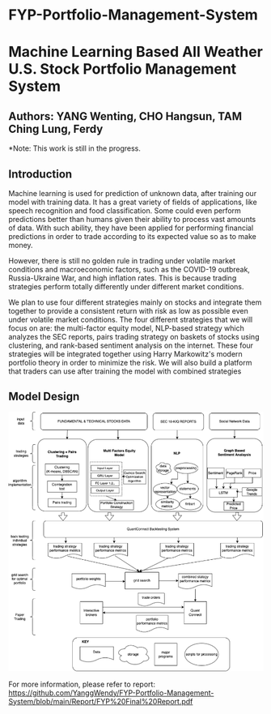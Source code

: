 # FYP-Portfolio-Management-System
# Machine Learning Based All Weather U.S. Stock Portfolio Management System
## Authors: YANG Wenting, CHO Hangsun, TAM Ching Lung, Ferdy
*Note: This work is still in the progress. 
## Introduction

Machine learning is used for prediction of unknown data, after training our model with training data. It has a great variety of fields of applications, like speech recognition and food classification. Some could even perform predictions better than humans given their ability to process vast amounts of data. With such ability, they have been applied for performing financial predictions in order to trade according to its expected value so as to make money.

However, there is still no golden rule in trading under volatile market conditions and macroeconomic factors, such as the COVID-19 outbreak, Russia-Ukraine War, and high inflation rates. This is because trading strategies perform totally differently under different
market conditions. 

We plan to use four different strategies mainly on stocks and integrate them together to provide a consistent return with risk as low as possible even under volatile market conditions. The four different strategies that we will focus on are: the multi-factor equity model,
NLP-based strategy which analyzes the SEC reports, pairs trading strategy on baskets of stocks using clustering, and rank-based sentiment analysis on the internet. These four strategies will be integrated together using Harry Markowitz's modern portfolio theory in order to minimize the risk. We will also build a platform that traders can use after training the model with combined strategies
## Model Design

![image](https://github.com/YanggWendy/FYP-Portfolio-Management-System/blob/main/Model%20Design.png)

For more information, please refer to report: https://github.com/YanggWendy/FYP-Portfolio-Management-System/blob/main/Report/FYP%20Final%20Report.pdf
